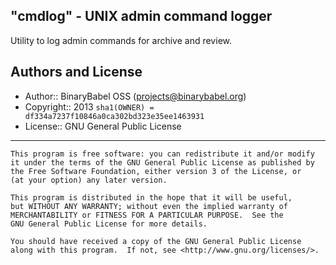 ## "cmdlog" - UNIX admin command logger

Utility to log admin commands for archive and review.

## Authors and License

  * Author:: BinaryBabel OSS (<projects@binarybabel.org>)
  * Copyright:: 2013 `sha1(OWNER) = df334a7237f10846a0ca302bd323e35ee1463931`
  * License:: GNU General Public License

----

    This program is free software: you can redistribute it and/or modify
    it under the terms of the GNU General Public License as published by
    the Free Software Foundation, either version 3 of the License, or
    (at your option) any later version.

    This program is distributed in the hope that it will be useful,
    but WITHOUT ANY WARRANTY; without even the implied warranty of
    MERCHANTABILITY or FITNESS FOR A PARTICULAR PURPOSE.  See the
    GNU General Public License for more details.

    You should have received a copy of the GNU General Public License
    along with this program.  If not, see <http://www.gnu.org/licenses/>.
